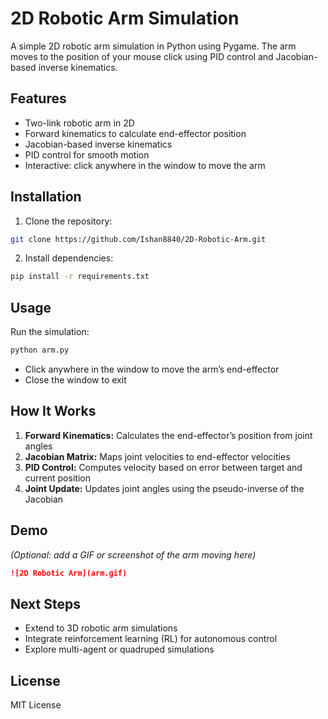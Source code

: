 # 2D Robotic Arm Simulation

A simple 2D robotic arm simulation in Python using Pygame. The arm moves to the position of your mouse click using PID control and Jacobian-based inverse kinematics.

## Features
- Two-link robotic arm in 2D
- Forward kinematics to calculate end-effector position
- Jacobian-based inverse kinematics
- PID control for smooth motion
- Interactive: click anywhere in the window to move the arm

## Installation

1. Clone the repository:
```bash
git clone https://github.com/Ishan8840/2D-Robotic-Arm.git
```

2. Install dependencies:

```bash
pip install -r requirements.txt
```

## Usage

Run the simulation:

```bash
python arm.py
```

* Click anywhere in the window to move the arm’s end-effector
* Close the window to exit

## How It Works

1. **Forward Kinematics:** Calculates the end-effector’s position from joint angles
2. **Jacobian Matrix:** Maps joint velocities to end-effector velocities
3. **PID Control:** Computes velocity based on error between target and current position
4. **Joint Update:** Updates joint angles using the pseudo-inverse of the Jacobian

## Demo

*(Optional: add a GIF or screenshot of the arm moving here)*

```markdown
![2D Robotic Arm](arm.gif)
```

## Next Steps

* Extend to 3D robotic arm simulations
* Integrate reinforcement learning (RL) for autonomous control
* Explore multi-agent or quadruped simulations

## License

MIT License
